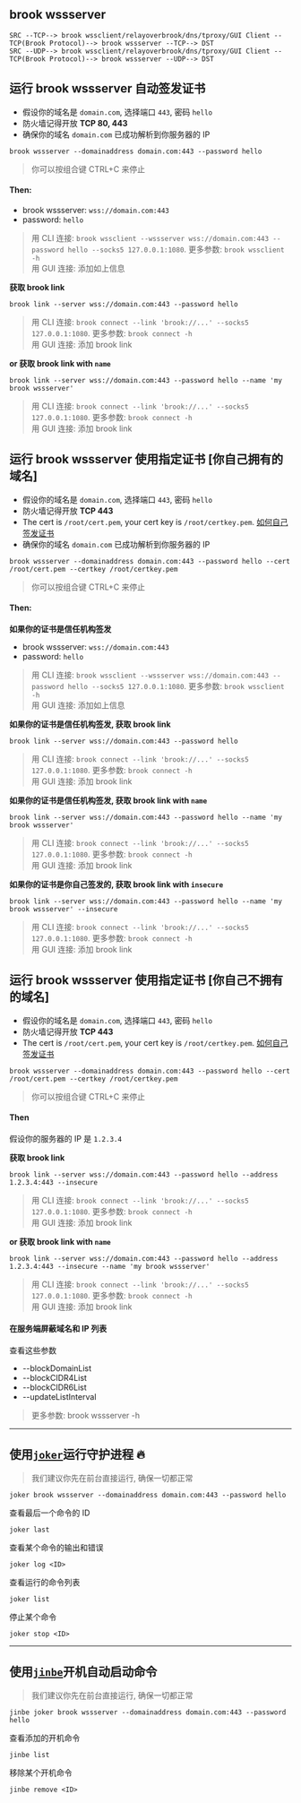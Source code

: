 ## brook wssserver

```
SRC --TCP--> brook wssclient/relayoverbrook/dns/tproxy/GUI Client --TCP(Brook Protocol)--> brook wssserver --TCP--> DST
SRC --UDP--> brook wssclient/relayoverbrook/dns/tproxy/GUI Client --TCP(Brook Protocol)--> brook wssserver --UDP--> DST
```

## 运行 brook wssserver 自动签发证书

-   假设你的域名是 `domain.com`, 选择端口 `443`, 密码 `hello`
-   防火墙记得开放 **TCP 80, 443**
-   确保你的域名 `domain.com` 已成功解析到你服务器的 IP

```
brook wssserver --domainaddress domain.com:443 --password hello
```

> 你可以按组合键 CTRL+C 来停止

#### Then:

-   brook wssserver: `wss://domain.com:443`
-   password: `hello`

> 用 CLI 连接: `brook wssclient --wssserver wss://domain.com:443 --password hello --socks5 127.0.0.1:1080`. 更多参数: `brook wssclient -h`<br/>
> 用 GUI 连接: 添加如上信息

**获取 brook link**

```
brook link --server wss://domain.com:443 --password hello
```

> 用 CLI 连接: `brook connect --link 'brook://...' --socks5 127.0.0.1:1080`. 更多参数: `brook connect -h`<br>
> 用 GUI 连接: 添加 brook link

**or 获取 brook link with `name`**

```
brook link --server wss://domain.com:443 --password hello --name 'my brook wssserver'
```

> 用 CLI 连接: `brook connect --link 'brook://...' --socks5 127.0.0.1:1080`. 更多参数: `brook connect -h`<br>
> 用 GUI 连接: 添加 brook link

## 运行 brook wssserver 使用指定证书 [你自己拥有的域名]

-   假设你的域名是 `domain.com`, 选择端口 `443`, 密码 `hello`
-   防火墙记得开放 **TCP 443**
-   The cert is `/root/cert.pem`, your cert key is `/root/certkey.pem`. [如何自己签发证书](https://github.com/txthinking/mad/blob/master/readme_zh.md)
-   确保你的域名 `domain.com` 已成功解析到你服务器的 IP

```
brook wssserver --domainaddress domain.com:443 --password hello --cert /root/cert.pem --certkey /root/certkey.pem
```

> 你可以按组合键 CTRL+C 来停止

#### Then:

**如果你的证书是信任机构签发**

-   brook wssserver: `wss://domain.com:443`
-   password: `hello`

> 用 CLI 连接: `brook wssclient --wssserver wss://domain.com:443 --password hello --socks5 127.0.0.1:1080`. 更多参数: `brook wssclient -h`<br/>
> 用 GUI 连接: 添加如上信息

**如果你的证书是信任机构签发, 获取 brook link**

```
brook link --server wss://domain.com:443 --password hello
```

> 用 CLI 连接: `brook connect --link 'brook://...' --socks5 127.0.0.1:1080`. 更多参数: `brook connect -h`<br>
> 用 GUI 连接: 添加 brook link

**如果你的证书是信任机构签发, 获取 brook link with `name`**

```
brook link --server wss://domain.com:443 --password hello --name 'my brook wssserver'
```

> 用 CLI 连接: `brook connect --link 'brook://...' --socks5 127.0.0.1:1080`. 更多参数: `brook connect -h`<br>
> 用 GUI 连接: 添加 brook link

**如果你的证书是你自己签发的, 获取 brook link with `insecure`**

```
brook link --server wss://domain.com:443 --password hello --name 'my brook wssserver' --insecure
```

> 用 CLI 连接: `brook connect --link 'brook://...' --socks5 127.0.0.1:1080`. 更多参数: `brook connect -h`<br>
> 用 GUI 连接: 添加 brook link

## 运行 brook wssserver 使用指定证书 [你自己不拥有的域名]

-   假设你的域名是 `domain.com`, 选择端口 `443`, 密码 `hello`
-   防火墙记得开放 **TCP 443**
-   The cert is `/root/cert.pem`, your cert key is `/root/certkey.pem`. [如何自己签发证书](https://github.com/txthinking/mad/blob/master/readme_zh.md)

```
brook wssserver --domainaddress domain.com:443 --password hello --cert /root/cert.pem --certkey /root/certkey.pem
```

> 你可以按组合键 CTRL+C 来停止

#### Then

假设你的服务器的 IP 是 `1.2.3.4`

**获取 brook link**

```
brook link --server wss://domain.com:443 --password hello --address 1.2.3.4:443 --insecure
```

> 用 CLI 连接: `brook connect --link 'brook://...' --socks5 127.0.0.1:1080`. 更多参数: `brook connect -h`<br>
> 用 GUI 连接: 添加 brook link

**or 获取 brook link with `name`**

```
brook link --server wss://domain.com:443 --password hello --address 1.2.3.4:443 --insecure --name 'my brook wssserver'
```

> 用 CLI 连接: `brook connect --link 'brook://...' --socks5 127.0.0.1:1080`. 更多参数: `brook connect -h`<br>
> 用 GUI 连接: 添加 brook link

#### 在服务端屏蔽域名和 IP 列表

查看这些参数

-   --blockDomainList
-   --blockCIDR4List
-   --blockCIDR6List
-   --updateListInterval

> 更多参数: brook wssserver -h

---

## 使用[`joker`](https://github.com/txthinking/joker)运行守护进程 🔥

> 我们建议你先在前台直接运行, 确保一切都正常

```
joker brook wssserver --domainaddress domain.com:443 --password hello
```

查看最后一个命令的 ID

```
joker last
```

查看某个命令的输出和错误

```
joker log <ID>
```

查看运行的命令列表

```
joker list
```

停止某个命令

```
joker stop <ID>
```

---

## 使用[`jinbe`](https://github.com/txthinking/jinbe)开机自动启动命令

> 我们建议你先在前台直接运行, 确保一切都正常

```
jinbe joker brook wssserver --domainaddress domain.com:443 --password hello
```

查看添加的开机命令

```
jinbe list
```

移除某个开机命令

```
jinbe remove <ID>
```
